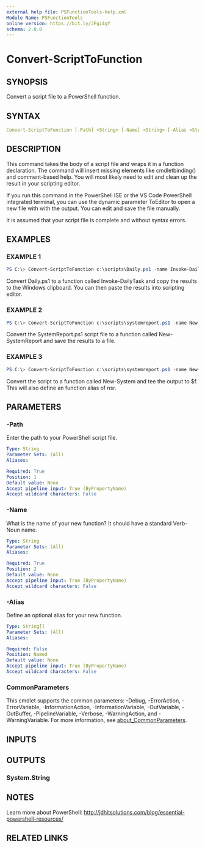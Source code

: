 ```yaml
---
external help file: PSFunctionTools-help.xml
Module Name: PSFunctionTools
online version: https://bit.ly/3Fgi4gY
schema: 2.0.0
---
```


# Convert-ScriptToFunction

## SYNOPSIS

Convert a script file to a PowerShell function.

## SYNTAX

```yaml
Convert-ScriptToFunction [-Path] <String> [-Name] <String> [-Alias <String[]>] [<CommonParameters>]
```

## DESCRIPTION

This command takes the body of a script file and wraps it in a function declaration. The command will insert missing elements like cmdletbinding() and comment-based help. You will most likely need to edit and clean up the
result in your scripting editor.

If you run this command in the PowerShell ISE or the VS Code PowerShell
integrated terminal, you can use the dynamic parameter ToEditor to open a
new file with with the output. You can edit and save the file manually.

It is assumed that your script file is complete and without syntax errors.

## EXAMPLES

### EXAMPLE 1

```powershell
PS C:\> Convert-ScriptToFunction c:\scripts\Daily.ps1 -name Invoke-DailyTask | Set-Clipboard
```

Convert Daily.ps1 to a function called Invoke-DailyTask and copy the
results to the Windows clipboard. You can then paste the results into
scripting editor.

### EXAMPLE 2

```powershell
PS C:\> Convert-ScriptToFunction c:\scripts\systemreport.ps1 -name New-SystemReport | Out-File c:\scripts\New-SystemReport.ps1
```

Convert the SystemReport.ps1 script file to a function called
New-SystemReport and save the results to a file.

### EXAMPLE 3

```powershell
PS C:\> Convert-ScriptToFunction c:\scripts\systemreport.ps1 -name New-System -alias nsr | Tee-Object -variable f
```

Convert the script to a function called New-System and tee the output to $f.
This will also define an function alias of nsr.

## PARAMETERS

### -Path

Enter the path to your PowerShell script file.

```yaml
Type: String
Parameter Sets: (All)
Aliases:

Required: True
Position: 1
Default value: None
Accept pipeline input: True (ByPropertyName)
Accept wildcard characters: False
```

### -Name

What is the name of your new function? It should have a standard Verb-Noun name.

```yaml
Type: String
Parameter Sets: (All)
Aliases:

Required: True
Position: 2
Default value: None
Accept pipeline input: True (ByPropertyName)
Accept wildcard characters: False
```

### -Alias

Define an optional alias for your new function.

```yaml
Type: String[]
Parameter Sets: (All)
Aliases:

Required: False
Position: Named
Default value: None
Accept pipeline input: True (ByPropertyName)
Accept wildcard characters: False
```

### CommonParameters

This cmdlet supports the common parameters: -Debug, -ErrorAction, -ErrorVariable, -InformationAction, -InformationVariable, -OutVariable, -OutBuffer, -PipelineVariable, -Verbose, -WarningAction, and -WarningVariable. For more information, see [about_CommonParameters](http://go.microsoft.com/fwlink/?LinkID=113216).

## INPUTS

## OUTPUTS

### System.String

## NOTES

Learn more about PowerShell: http://jdhitsolutions.com/blog/essential-powershell-resources/

## RELATED LINKS
